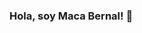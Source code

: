 ### Hola, soy Maca Bernal! 👋

<!--

Here are some ideas to get you started:

- 🔭 I’m currently working on ...
- 🌱 I’m currently learning FullStack developer
- 👯 I’m looking to collaborate on ...
- 🤔 I’m looking for help with ...
- 💬 Ask me about ...
- 📫 How to reach me: ...
- 😄 Pronouns: ...
- ⚡ Fun fact: ...
-->
